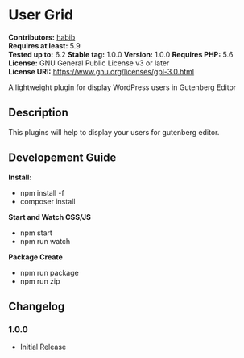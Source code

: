 # User Grid


**Contributors:** [habib](https://github.com/habibjh88)  
**Requires at least:** 5.9  
**Tested up to:** 6.2
**Stable tag:** 1.0.0
**Version:** 1.0.0
**Requires PHP:** 5.6  
**License:** GNU General Public License v3 or later  
**License URI:** https://www.gnu.org/licenses/gpl-3.0.html  

A lightweight plugin for display WordPress users in Gutenberg Editor

## Description ##

This plugins will help to display your users for gutenberg editor. 

## Developement Guide ##
**Install:**
* npm install -f
* composer install

**Start and Watch CSS/JS**
* npm start 
* npm run watch

**Package Create**
* npm run package
* npm run zip

## Changelog ##

### 1.0.0  ###
* Initial Release
